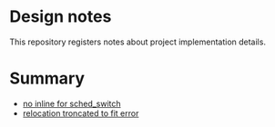 # Design notes

This repository registers notes about project implementation details.

# Summary

- [no inline for sched_switch](./dn-001.md)
- [relocation troncated to fit error](./dn-002.md)